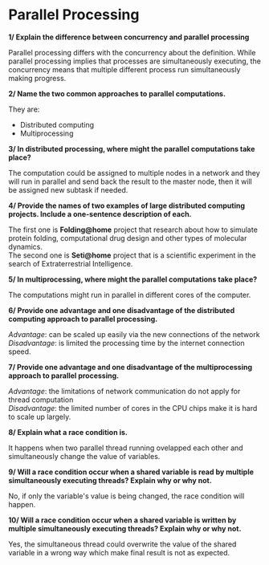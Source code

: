 # Parallel Processing
**1/ Explain the difference between concurrency and parallel processing**

Parallel processing differs with the concurrency about the definition. While parallel processing implies that processes are simultaneously executing, the concurrency means that multiple different process run simultaneously making progress.

**2/ Name the two common approaches to parallel computations.**

They are:
- Distributed computing
- Multiprocessing

**3/ In distributed processing, where might the parallel computations take place?**

The computation could be assigned to multiple nodes in a network and they will run in parallel and send back the result to the master node, then it will be assigned new subtask if needed.

**4/ Provide the names of two examples of large distributed computing projects. Include a one-sentence description of each.**

The first one is **Folding@home** project that research about how to simulate protein folding, computational drug design and other types of molecular dynamics.<br>
The second one is **Seti@home** project that is a scientific experiment in the search of Extraterrestrial Intelligence.

**5/ In multiprocessing, where might the parallel computations take place?**

The computations might run in parallel in different cores of the computer.

**6/ Provide one advantage and one disadvantage of the distributed computing approach to parallel processing.**

*Advantage*: can be scaled up easily via the new connections of the network<br>
*Disadvantage*: is limited the processing time by the internet connection speed.

**7/ Provide one advantage and one disadvantage of the multiprocessing approach to parallel processing.**

*Advantage*: the limitations of network communication do not apply for thread computation<br>
*Disadvantage*: the limited number of cores in the CPU chips make it is hard to scale up largely.

**8/ Explain what a race condition is.**

It happens when two parallel thread running ovelapped each other and simultaneously change the value of variables.

**9/ Will a race condition occur when a shared variable is read by multiple simultaneously executing threads? Explain why or why not.**

No, if only the variable's value is being changed, the race condition will happen.

**10/ Will a race condition occur when a shared variable is written by multiple simultaneously executing threads? Explain why or why not.**

Yes, the simultaneous thread could overwrite the value of the shared variable in a wrong way which make final result is not as expected.
